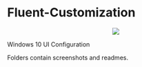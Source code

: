 # Fluent-Customization

<p align="center"> 
<img src="https://github.com/rashil2000/Fluent-Customization/blob/master/fluent.jpg">
</p>

Windows 10 UI Configuration
 
Folders contain screenshots and readmes.
 
